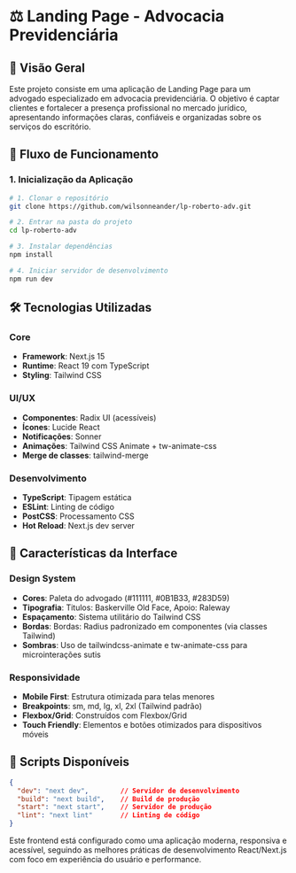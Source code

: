 # ⚖️ **Landing Page - Advocacia Previdenciária**

## 🎯 **Visão Geral**
Este projeto consiste em uma aplicação de Landing Page para um advogado especializado em advocacia previdenciária.
O objetivo é captar clientes e fortalecer a presença profissional no mercado jurídico, apresentando informações claras, confiáveis e organizadas sobre os serviços do escritório.


## 🔄 **Fluxo de Funcionamento**

### **1. Inicialização da Aplicação**
```bash
# 1. Clonar o repositório
git clone https://github.com/wilsonneander/lp-roberto-adv.git

# 2. Entrar na pasta do projeto
cd lp-roberto-adv

# 3. Instalar dependências
npm install

# 4. Iniciar servidor de desenvolvimento
npm run dev
```

## 🛠️ **Tecnologias Utilizadas**

### **Core**
- **Framework**: Next.js 15
- **Runtime**: React 19 com TypeScript
- **Styling**: Tailwind CSS

### **UI/UX**
- **Componentes**: Radix UI (acessíveis)
- **Ícones**: Lucide React
- **Notificações**: Sonner
- **Animações**: Tailwind CSS Animate + tw-animate-css
- **Merge de classes**: tailwind-merge


### **Desenvolvimento**
- **TypeScript**: Tipagem estática
- **ESLint**: Linting de código
- **PostCSS**: Processamento CSS
- **Hot Reload**: Next.js dev server

## 📱 **Características da Interface**

### **Design System**
- **Cores**: Paleta do advogado (#111111, #0B1B33, #283D59)
- **Tipografia**: Titulos: Baskerville Old Face, Apoio: Raleway
- **Espaçamento**: Sistema utilitário do Tailwind CSS
- **Bordas**: Bordas: Radius padronizado em componentes (via classes Tailwind)
- **Sombras**: Uso de tailwindcss-animate e tw-animate-css para microinterações sutis

### **Responsividade**
- **Mobile First**: Estrutura otimizada para telas menores
- **Breakpoints**: sm, md, lg, xl, 2xl (Tailwind padrão)
- **Flexbox/Grid**: Construídos com Flexbox/Grid
- **Touch Friendly**: Elementos e botões otimizados para dispositivos móveis

## 🔧 **Scripts Disponíveis**

```json
{
  "dev": "next dev",        // Servidor de desenvolvimento
  "build": "next build",    // Build de produção
  "start": "next start",    // Servidor de produção
  "lint": "next lint"       // Linting de código
}
```

Este frontend está configurado como uma aplicação moderna, responsiva e acessível, seguindo as melhores práticas de desenvolvimento React/Next.js com foco em experiência do usuário e performance. 